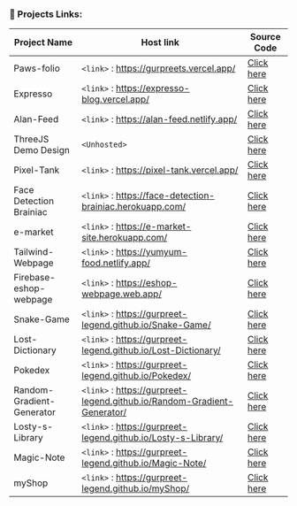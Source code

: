 ### 🎨 Projects Links:
| Project Name  | Host link | Source Code |
| ------------- | ------------- | ------------- |
| Paws-folio  | `<link>` : <https://gurpreets.vercel.app/>  | <a href="https://github.com/gurpreet-legend/Portfolio" target="_blank">Click here</a> |
| Expresso  | `<link>` : <https://expresso-blog.vercel.app/>  | <a href="https://github.com/gurpreet-legend/Expresso" target="_blank">Click here</a> |
| Alan-Feed  | `<link>` : <https://alan-feed.netlify.app/>  | <a href="https://github.com/gurpreet-legend/Alan-Feed" target="_blank">Click here</a> |
| ThreeJS Demo Design | `<Unhosted>`  | <a href="https://github.com/gurpreet-legend/threejs-demo-design" target="_blank">Click here</a> |
| Pixel-Tank | `<link>` : <https://pixel-tank.vercel.app/>  | <a href="https://github.com/gurpreet-legend/Pixel-Tank" target="_blank">Click here</a> |
| Face Detection Brainiac  | `<link>` : <https://face-detection-brainiac.herokuapp.com/>  | <a href="https://github.com/gurpreet-legend/Face-Recognition-Brainiac-Frontend" target="_blank">Click here</a> |
| e-market  | `<link>` : <https://e-market-site.herokuapp.com/>  | <a href="https://github.com/gurpreet-legend/e-market" target="_blank">Click here</a> |
| Tailwind-Webpage  | `<link>` : <https://yumyum-food.netlify.app/>  | <a href="https://github.com/gurpreet-legend/Tailwind-Webpage" target="_blank">Click here</a> |
| Firebase-eshop-webpage  | `<link>` : <https://eshop-webpage.web.app/>  | <a href="https://github.com/gurpreet-legend/eshop-webpage" target="_blank">Click here</a> |
| Snake-Game  | `<link>` : <https://gurpreet-legend.github.io/Snake-Game/>  | <a href="https://github.com/gurpreet-legend/Snake-Game" target="_blank">Click here</a> |
| Lost-Dictionary  |`<link>` : <https://gurpreet-legend.github.io/Lost-Dictionary/>  | <a href="https://github.com/gurpreet-legend/Lost-Dictionary" target="_blank">Click here</a> |
| Pokedex  | `<link>` : <https://gurpreet-legend.github.io/Pokedex/>  | <a href="https://github.com/gurpreet-legend/Pokedex" target="_blank">Click here</a> |
| Random-Gradient-Generator  | `<link>` : <https://gurpreet-legend.github.io/Random-Gradient-Generator/>  | <a href="https://github.com/gurpreet-legend/Random-Gradient-Generator" target="_blank">Click here</a> |
| Losty-s-Library  | `<link>` : <https://gurpreet-legend.github.io/Losty-s-Library/>  | <a href="https://github.com/gurpreet-legend/Losty-s-Library" target="_blank">Click here</a> |
| Magic-Note  | `<link>` : <https://gurpreet-legend.github.io/Magic-Note/>  | <a href="https://github.com/gurpreet-legend/Magic-Note" target="_blank">Click here</a> |
| myShop  | `<link>` : <https://gurpreet-legend.github.io/myShop/>  | <a href="https://github.com/gurpreet-legend/myShop" target="_blank">Click here</a> |
<br/>
